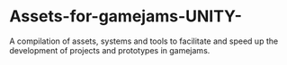 # Assets-for-gamejams-UNITY-
A compilation of assets, systems and tools to facilitate and speed up the development of projects and prototypes in gamejams.
